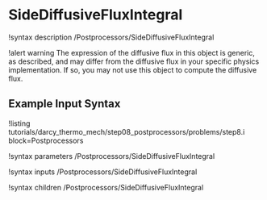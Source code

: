 # SideDiffusiveFluxIntegral

!syntax description /Postprocessors/SideDiffusiveFluxIntegral

!alert warning
The expression of the diffusive flux in this object is generic, as described, and may differ from the diffusive flux in your specific physics implementation. If so, you may not use this object to compute the diffusive flux.

## Example Input Syntax

!listing tutorials/darcy_thermo_mech/step08_postprocessors/problems/step8.i block=Postprocessors

!syntax parameters /Postprocessors/SideDiffusiveFluxIntegral

!syntax inputs /Postprocessors/SideDiffusiveFluxIntegral

!syntax children /Postprocessors/SideDiffusiveFluxIntegral
